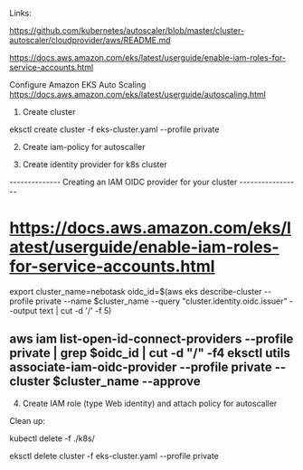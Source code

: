 Links:

https://github.com/kubernetes/autoscaler/blob/master/cluster-autoscaler/cloudprovider/aws/README.md

https://docs.aws.amazon.com/eks/latest/userguide/enable-iam-roles-for-service-accounts.html

 Configure Amazon EKS Auto Scaling
https://docs.aws.amazon.com/eks/latest/userguide/autoscaling.html

1. Create cluster

eksctl create cluster -f eks-cluster.yaml --profile private

2. Create iam-policy for autoscaller

3. Create identity provider for k8s cluster

-------------- Creating an IAM OIDC provider for your cluster -----------------
# https://docs.aws.amazon.com/eks/latest/userguide/enable-iam-roles-for-service-accounts.html

export cluster_name=nebotask
oidc_id=$(aws eks describe-cluster --profile private --name $cluster_name --query "cluster.identity.oidc.issuer" --output text | cut -d '/' -f 5)

aws iam list-open-id-connect-providers --profile private | grep $oidc_id | cut -d "/" -f4
eksctl utils associate-iam-oidc-provider  --profile private --cluster $cluster_name --approve
------------------------------------------------------------------------


4. Create IAM role (type Web identity)  and attach policy for autoscaller







Clean up:

kubectl delete -f ./k8s/

eksctl delete cluster -f eks-cluster.yaml --profile private